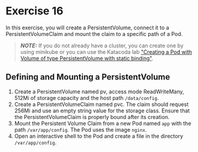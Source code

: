 # Exercise 16

In this exercise, you will create a PersistentVolume, connect it to a PersistentVolumeClaim and mount the claim to a specific path of a Pod.

> **_NOTE:_** If you do not already have a cluster, you can create one by using minikube or you can use the Katacoda lab ["Creating a Pod with Volume of type PersistentVolume with static binding"](https://learning.oreilly.com/labs/8-2-ckad-volumes/9781098105365/).

## Defining and Mounting a PersistentVolume

1. Create a PersistentVolume named pv, access mode ReadWriteMany, 512Mi of storage capacity and the host path `/data/config`.
2. Create a PersistentVolumeClaim named pvc. The claim should request 256Mi and use an empty string value for the storage class. Ensure that the PersistentVolumeClaim is properly bound after its creation.
3. Mount the Persistent Volume Claim from a new Pod named `app` with the path `/var/app/config`. The Pod uses the image `nginx`.
4. Open an interactive shell to the Pod and create a file in the directory `/var/app/config`.
